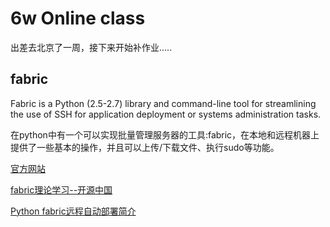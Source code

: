 # 6w Online class

出差去北京了一周，接下来开始补作业.....


## fabric

Fabric is a Python (2.5-2.7) library and command-line tool for streamlining the use of SSH for application deployment or systems administration tasks.

 在python中有一个可以实现批量管理服务器的工具:fabric，在本地和远程机器上提供了一些基本的操作，并且可以上传/下载文件、执行sudo等功能。
 
 

[官方网站](http://docs.fabfile.org/en/1.10/tutorial.html)

[fabric理论学习--开源中国](http://my.oschina.net/guol/blog/97462)

[Python fabric远程自动部署简介](http://lovesoo.org/python-fabric-yuan-cheng-zi-dong-bu-shu-jian-jie.html)




